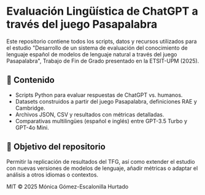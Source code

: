 # Evaluación Lingüística de ChatGPT a través del juego Pasapalabra

Este repositorio contiene todos los scripts, datos y recursos utilizados para el estudio "Desarrollo de un sistema de evaluación del conocimiento de lenguaje español de modelos de lenguaje natural a través del juego Pasapalabra", Trabajo de Fin de Grado presentado en la ETSIT-UPM (2025).

## 🧪 Contenido

- Scripts Python para evaluar respuestas de ChatGPT vs. humanos.
- Datasets construidos a partir del juego Pasapalabra, definiciones RAE y Cambridge.
- Archivos JSON, CSV y resultados con métricas detalladas.
- Comparativas multilingües (español e inglés) entre GPT-3.5 Turbo y GPT-4o Mini.

## 📌 Objetivo del repositorio

Permitir la replicación de resultados del TFG, así como extender el estudio con nuevas versiones de modelos de lenguaje, añadir métricas o adaptar el análisis a otros idiomas o contextos.


MIT © 2025 Mónica Gómez-Escalonilla Hurtado

